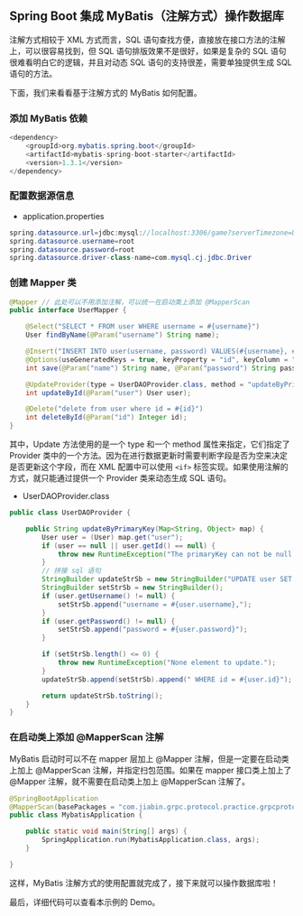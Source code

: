 ## Spring Boot 集成 MyBatis（注解方式）操作数据库

注解方式相较于 XML 方式而言，SQL 语句查找方便，直接放在接口方法的注解上，可以很容易找到，但 SQL 语句排版效果不是很好，如果是复杂的 SQL 语句很难看明白它的逻辑，并且对动态 SQL 语句的支持很差，需要单独提供生成 SQL 语句的方法。

下面，我们来看看基于注解方式的 MyBatis 如何配置。

### 添加 MyBatis 依赖

```java
<dependency>
    <groupId>org.mybatis.spring.boot</groupId>
    <artifactId>mybatis-spring-boot-starter</artifactId>
    <version>1.3.1</version>
</dependency>
```

### 配置数据源信息

- application.properties

```java
spring.datasource.url=jdbc:mysql://localhost:3306/game?serverTimezone=UTC&useUnicode=true&characterEncoding=utf-8
spring.datasource.username=root
spring.datasource.password=root
spring.datasource.driver-class-name=com.mysql.cj.jdbc.Driver
```

### 创建 Mapper 类

```java
@Mapper // 此处可以不用添加注解，可以统一在启动类上添加 @MapperScan
public interface UserMapper {

    @Select("SELECT * FROM user WHERE username = #{username}")
    User findByName(@Param("username") String name);

    @Insert("INSERT INTO user(username, password) VALUES(#{username}, #{password})")
    @Options(useGeneratedKeys = true, keyProperty = "id", keyColumn = "id")
    int save(@Param("name") String name, @Param("password") String password);

    @UpdateProvider(type = UserDAOProvider.class, method = "updateByPrimaryKey")
    int updateById(@Param("user") User user);

    @Delete("delete from user where id = #{id}")
    int deleteById(@Param("id") Integer id);
}
```
其中，Update 方法使用的是一个 type 和一个 method 属性来指定，它们指定了 Provider 类中的一个方法。因为在进行数据更新时需要判断字段是否为空来决定是否更新这个字段，而在 XML 配置中可以使用 `<if>` 标签实现。如果使用注解的方式，就只能通过提供一个 Provider 类来动态生成 SQL 语句。

- UserDAOProvider.class

```java
public class UserDAOProvider {

    public String updateByPrimaryKey(Map<String, Object> map) {
        User user = (User) map.get("user");
        if (user == null || user.getId() == null) {
            throw new RuntimeException("The primaryKey can not be null.");
        }
        // 拼接 sql 语句
        StringBuilder updateStrSb = new StringBuilder("UPDATE user SET ");
        StringBuilder setStrSb = new StringBuilder();
        if (user.getUsername() != null) {
            setStrSb.append("username = #{user.username},");
        }
        if (user.getPassword() != null) {
            setStrSb.append("password = #{user.password}");
        }

        if (setStrSb.length() <= 0) {
            throw new RuntimeException("None element to update.");
        }
        updateStrSb.append(setStrSb).append(" WHERE id = #{user.id}");

        return updateStrSb.toString();
    }
}
```

### 在启动类上添加 @MapperScan 注解

MyBatis 启动时可以不在 mapper 层加上 @Mapper 注解，但是一定要在启动类上加上 @MapperScan 注解，并指定扫包范围。如果在 mapper 接口类上加上了 @Mapper 注解，就不需要在启动类上加上 @MapperScan 注解了。

```java
@SpringBootApplication
@MapperScan(basePackages = "com.jiabin.grpc.protocol.practice.grpcprotocol.mybatis.mapper")
public class MybatisApplication {

    public static void main(String[] args) {
        SpringApplication.run(MybatisApplication.class, args);
    }

}
```

这样，MyBatis 注解方式的使用配置就完成了，接下来就可以操作数据库啦！

最后，详细代码可以查看本示例的 Demo。






